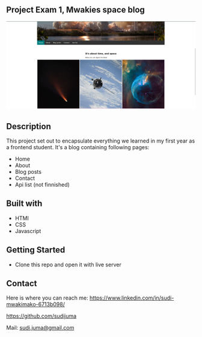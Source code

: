 ## Project Exam 1, Mwakies space blog
![iamge](https://github.com/Noroff-FEU-Assignments/project-exam-1-sudijuma/blob/main/uploads/images/background/space-screen.png)

## Description
This project set out to encapsulate everything we learned in my first year as a frontend student.
It's a blog containing following pages:

- Home
- About
- Blog posts
- Contact
- Api list (not finnished)

## Built with

- HTMl
- CSS
- Javascript

## Getting Started

* Clone this repo and open it with live server


## Contact

Here is where you can reach me:
https://www.linkedin.com/in/sudi-mwakimako-6713b098/

https://github.com/sudijuma

Mail:
sudi.juma@gmail.com

